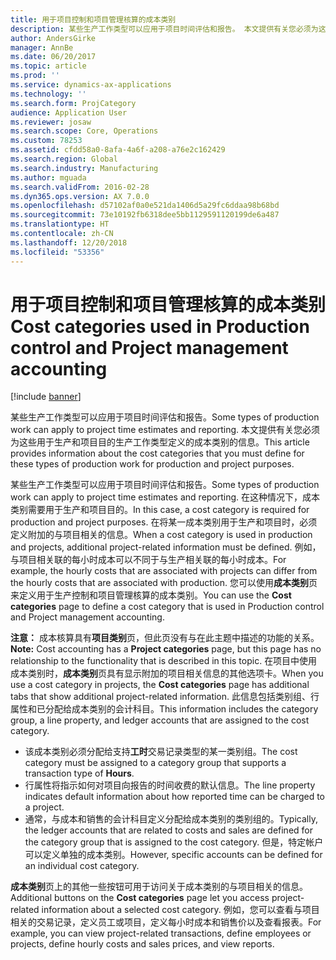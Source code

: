 ```yaml
---
title: 用于项目控制和项目管理核算的成本类别
description: 某些生产工作类型可以应用于项目时间评估和报告。 本文提供有关您必须为这些用于生产和项目目的生产工作类型定义的成本类别的信息。
author: AndersGirke
manager: AnnBe
ms.date: 06/20/2017
ms.topic: article
ms.prod: ''
ms.service: dynamics-ax-applications
ms.technology: ''
ms.search.form: ProjCategory
audience: Application User
ms.reviewer: josaw
ms.search.scope: Core, Operations
ms.custom: 78253
ms.assetid: cfdd58a0-8afa-4a6f-a208-a76e2c162429
ms.search.region: Global
ms.search.industry: Manufacturing
ms.author: mguada
ms.search.validFrom: 2016-02-28
ms.dyn365.ops.version: AX 7.0.0
ms.openlocfilehash: d57102af0a0e521da1406d5a29fc6ddaa98b68bd
ms.sourcegitcommit: 73e10192fb6318dee5bb1129591120199de6a487
ms.translationtype: HT
ms.contentlocale: zh-CN
ms.lasthandoff: 12/20/2018
ms.locfileid: "53356"
---
```

# <a name="cost-categories-used-in-production-control-and-project-management-accounting"></a><span data-ttu-id="536bc-104">用于项目控制和项目管理核算的成本类别</span><span class="sxs-lookup"><span data-stu-id="536bc-104">Cost categories used in Production control and Project management accounting</span></span>

[!include [banner](../includes/banner.md)]

<span data-ttu-id="536bc-105">某些生产工作类型可以应用于项目时间评估和报告。</span><span class="sxs-lookup"><span data-stu-id="536bc-105">Some types of production work can apply to project time estimates and reporting.</span></span> <span data-ttu-id="536bc-106">本文提供有关您必须为这些用于生产和项目目的生产工作类型定义的成本类别的信息。</span><span class="sxs-lookup"><span data-stu-id="536bc-106">This article provides information about the cost categories that you must define for these types of production work for production and project purposes.</span></span>

<span data-ttu-id="536bc-107">某些生产工作类型可以应用于项目时间评估和报告。</span><span class="sxs-lookup"><span data-stu-id="536bc-107">Some types of production work can apply to project time estimates and reporting.</span></span> <span data-ttu-id="536bc-108">在这种情况下，成本类别需要用于生产和项目目的。</span><span class="sxs-lookup"><span data-stu-id="536bc-108">In this case, a cost category is required for production and project purposes.</span></span> <span data-ttu-id="536bc-109">在将某一成本类别用于生产和项目时，必须定义附加的与项目相关的信息。</span><span class="sxs-lookup"><span data-stu-id="536bc-109">When a cost category is used in production and projects, additional project-related information must be defined.</span></span> <span data-ttu-id="536bc-110">例如，与项目相关联的每小时成本可以不同于与生产相关联的每小时成本。</span><span class="sxs-lookup"><span data-stu-id="536bc-110">For example, the hourly costs that are associated with projects can differ from the hourly costs that are associated with production.</span></span> <span data-ttu-id="536bc-111">您可以使用**成本类别**页来定义用于生产控制和项目管理核算的成本类别。</span><span class="sxs-lookup"><span data-stu-id="536bc-111">You can use the **Cost categories** page to define a cost category that is used in Production control and Project management accounting.</span></span> 

<span data-ttu-id="536bc-112">**注意：** 成本核算具有**项目类别**页，但此页没有与在此主题中描述的功能的关系。</span><span class="sxs-lookup"><span data-stu-id="536bc-112">**Note:** Cost accounting has a **Project categories** page, but this page has no relationship to the functionality that is described in this topic.</span></span> <span data-ttu-id="536bc-113">在项目中使用成本类别时，**成本类别**页具有显示附加的项目相关信息的其他选项卡。</span><span class="sxs-lookup"><span data-stu-id="536bc-113">When you use a cost category in projects, the **Cost categories** page has additional tabs that show additional project-related information.</span></span> <span data-ttu-id="536bc-114">此信息包括类别组、行属性和已分配给成本类别的会计科目。</span><span class="sxs-lookup"><span data-stu-id="536bc-114">This information includes the category group, a line property, and ledger accounts that are assigned to the cost category.</span></span>

-   <span data-ttu-id="536bc-115">该成本类别必须分配给支持**工时**交易记录类型的某一类别组。</span><span class="sxs-lookup"><span data-stu-id="536bc-115">The cost category must be assigned to a category group that supports a transaction type of **Hours**.</span></span>
-   <span data-ttu-id="536bc-116">行属性将指示如何对项目向报告的时间收费的默认信息。</span><span class="sxs-lookup"><span data-stu-id="536bc-116">The line property indicates default information about how reported time can be charged to a project.</span></span>
-   <span data-ttu-id="536bc-117">通常，与成本和销售的会计科目定义分配给成本类别的类别组的。</span><span class="sxs-lookup"><span data-stu-id="536bc-117">Typically, the ledger accounts that are related to costs and sales are defined for the category group that is assigned to the cost category.</span></span> <span data-ttu-id="536bc-118">但是，特定帐户可以定义单独的成本类别。</span><span class="sxs-lookup"><span data-stu-id="536bc-118">However, specific accounts can be defined for an individual cost category.</span></span>

<span data-ttu-id="536bc-119">**成本类别**页上的其他一些按钮可用于访问关于成本类别的与项目相关的信息。</span><span class="sxs-lookup"><span data-stu-id="536bc-119">Additional buttons on the **Cost categories** page let you access project-related information about a selected cost category.</span></span> <span data-ttu-id="536bc-120">例如，您可以查看与项目相关的交易记录，定义员工或项目，定义每小时成本和销售价以及查看报表。</span><span class="sxs-lookup"><span data-stu-id="536bc-120">For example, you can view project-related transactions, define employees or projects, define hourly costs and sales prices, and view reports.</span></span>



